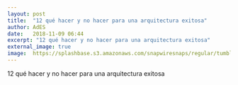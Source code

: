 ```yaml
---
layout: post
title:  "12 qué hacer y no hacer para una arquitectura exitosa"
author: AdES
date:   2018-11-09 06:44
excerpt: "12 qué hacer y no hacer para una arquitectura exitosa"
external_image: true
image:  https://splashbase.s3.amazonaws.com/snapwiresnaps/regular/tumblr_ohdc5njKun1teue7jo1_1280.jpg
---
```

12 qué hacer y no hacer para una arquitectura exitosa
